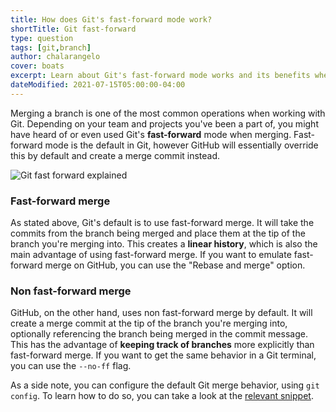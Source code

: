 ```yaml
---
title: How does Git's fast-forward mode work?
shortTitle: Git fast-forward
type: question
tags: [git,branch]
author: chalarangelo
cover: boats
excerpt: Learn about Git's fast-forward mode works and its benefits when mergin branches, so you can decide if it's a good fit for you and your team.
dateModified: 2021-07-15T05:00:00-04:00
---
```


Merging a branch is one of the most common operations when working with Git. Depending on your team and projects you've been a part of, you might have heard of or even used Git's **fast-forward** mode when merging. Fast-forward mode is the default in Git, however GitHub will essentially override this by default and create a merge commit instead.

![Git fast forward explained](./illustrations/git-fast-forward.png)

### Fast-forward merge

As stated above, Git's default is to use fast-forward merge. It will take the commits from the branch being merged and place them at the tip of the branch you're merging into. This creates a **linear history**, which is also the main advantage of using fast-forward merge. If you want to emulate fast-forward merge on GitHub, you can use the "Rebase and merge" option.

### Non fast-forward merge

GitHub, on the other hand, uses non fast-forward merge by default. It will create a merge commit at the tip of the branch you're merging into, optionally referencing the branch being merged in the commit message. This has the advantage of **keeping track of branches** more explicitly than fast-forward merge. If you want to get the same behavior in a Git terminal, you can use the `--no-ff` flag.

As a side note, you can configure the default Git merge behavior, using `git config`. To learn how to do so, you can take a look at the [relevant snippet](/git/s/disable-fast-forward).
